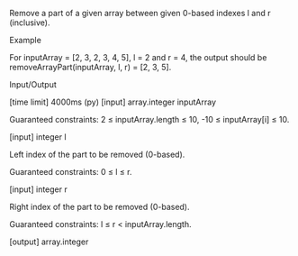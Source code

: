 Remove a part of a given array between given 0-based indexes l and r (inclusive).

Example

For inputArray = [2, 3, 2, 3, 4, 5], l = 2 and r = 4, the output should be
removeArrayPart(inputArray, l, r) = [2, 3, 5].

Input/Output

[time limit] 4000ms (py)
[input] array.integer inputArray

Guaranteed constraints:
2 ≤ inputArray.length ≤ 10,
-10 ≤ inputArray[i] ≤ 10.

[input] integer l

Left index of the part to be removed (0-based).

Guaranteed constraints:
0 ≤ l ≤ r.

[input] integer r

Right index of the part to be removed (0-based).

Guaranteed constraints:
l ≤ r < inputArray.length.

[output] array.integer
